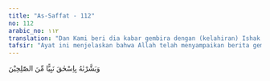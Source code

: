 ```yaml
---
title: "As-Saffat - 112"
no: 112
arabic_no: ١١٢
translation: "Dan Kami beri dia kabar gembira dengan (kelahiran) Ishak seorang nabi yang termasuk orang-orang yang saleh."
tafsir: "Ayat ini menjelaskan bahwa Allah telah menyampaikan berita gembira kepada Ibrahim tentang akan lahirnya seorang putra dari istrinya yang pertama, Sarah. Berita ini disampaikan oleh malaikat, yang menyamar sebagai manusia, ketika bertamu ke rumahnya padahal ketika itu Sarah sudah tua. Firman Allah: \n\nMaka dia (Ibrahim) merasa takut terhadap mereka. Mereka berkata, \"Janganlah kamu takut,\" dan mereka memberi kabar gembira kepadanya dengan (kelahiran) seorang anak yang alim (Ishak). Kemudian istrinya datang memekik (tercengang) lalu menepuk wajahnya sendiri seraya berkata, \"(Aku ini) seorang perempuan tua yang mandul.\" Mereka berkata, \"Demikianlah Tuhanmu berfirman. Sungguh, Dialah Yang Mahabijaksana, Maha Mengetahui.\" (adz-dzariyat/51: 28-30)\n\nMalaikat juga memberitahukan bahwa Ishak itu adalah seorang nabi dan darinya akan diturunkan Yakub yang juga seorang nabi. Keduanya adalah termasuk hamba-hamba Allah yang saleh, orang yang suka berbuat kebajikan, dan membawa kemaslahatan kepada umatnya.\n\nMengenai berita kelahiran Ishak ini, diberitakan Allah juga dalam surah-surah lain seperti dalam Surah Hud/11: 69-73, Surah Maryam/19: 49 dan Surah al-Anbiya'/21: 72.\n\nDi kalangan ulama tafsir terdapat pendapat bahwa Ishaklah yang akan disembelih oleh Ibrahim untuk memenuhi perintah Tuhan, bukan kakaknya Ismail. Ibnu Katsir dalam tafsirnya mengutip keterangan al-Bagawi menyatakan bahwa Umar, Ali, Ibnu Mas'ud dan al-'Abbas (Ibnu 'Abbas) berpendapat Ishaklah yang akan dijadikan korban itu. Sumber pendapat demikian ini adalah dari orang Yahudi yang masuk agama Islam. Menurut Ibnu Katsir, semua pendapat yang mengatakan bahwa Ishak yang akan disembelih bersumber dari Ka'bul-Akhbar. Dia seorang Yahudi yang masuk Islam pada zaman Khalifah Umar, dan membacakan isi kitab Taurat itu kepada Umar. \n\nBerbicara masalah perbedaan pendapat tentang sembelihan ini, Ibnu al-Qayyim dalam kitabnya Zadul Ma'ad mengatakan bahwa pendapat yang benar menurut ulama-ulama sahabat, para tabiin, dan ulama-ulama kemudian, Ismaillah yang menjadi sembelihan Ibrahim. Pendapat yang mengatakan sembelihan itu Ishak sangat salah dipandang dari pelbagai segi. Ibnu Taimiyah, sebagaimana dikutip Ibnu al-Qayyim, berkata, \"Pendapat tersebut dilancarkan oleh Ahli Kitab, padahal ia bertentangan dengan isi kitab sendiri.\"\n\nDalam kitab Taurat dikatakan bahwasanya Allah memerintahkan Ibrahim menyembelih anaknya yang pertama lahir. Baik orang Islam maupun Ahli Kitab sepakat bahwa putra yang pertama kali lahir adalah Ismail. Akan tetapi kemudian, mereka melakukan pemutarbalikan isi Taurat dengan mencantumkan kata-kata: Sembelihlah anakmu Ishak. Menurut Ibnu Taimiyah, \"Itulah tambahan hasil pemutarbalikan orang Yahudi, karena tambahan itu bertentangan dengan kata-kata anak pertama, satu-satunya kedengkian mereka kepada keturunan Ismail yang memperoleh kemuliaan, menyebabkan mereka melakukan pemalsuan isi kitab ini.\"\n\nAlasan kedua yang dikemukakan Ibnu Taimiyah didasarkan pada keterangan Al-Qur'an:\n\nMaka Kami sampaikan kepadanya kabar gembira tentang (kelahiran) Ishak dan setelah Ishak (akan lahir) Yakub. (Hud/11: 71)\n\nAllah mengabarkan kepada Sarah akan kelahiran Ishak, yang akan menurunkan anak yang bernama Yakub. Maka tidaklah mungkin Allah menyampaikan kelahiran Ishak lalu memerintahkan menyembelihnya padahal telah dinyatakan darinya akan diturunkan Yakub. Bagaimana mungkin Yakub lahir ke dunia kalau bapaknya dijadikan sembelihan, padahal dia dijanjikan akan lahir dari keturunan Ishak? Jadi kalau demikian bukanlah Ishak yang dijadikan sembelihan tetapi Ismail.\n\nAlasan ketiga Ibnu Taimiyah menunjuk berita Ibrahim dan anaknya dalam Surah ash-shaffat ini. Dalam ayat 103-111 diceritakan ketika Ibrahim akan menyembelih anaknya untuk melaksanakan perintah Allah, lalu datang suara menegurnya dari belakang, yang menyeru bahwa Ibrahim dengan tindakannya itu dipandang sudah melaksanakan perintah Allah. Atas ketaatannya yang tulus itu, Ibrahim memperoleh pahala dan pujian dari Allah.\n\nSesudah peristiwa itu, Allah lalu memberitahu Ibrahim tentang kelahiran Ishak, sebagai ganjaran Allah atas kesabaran dan ketaatannya. Dengan demikian, tentu bukan Ishak yang akan disembelih, karena dia belum lahir.\n\nAlasan keempat: bahwa peristiwa Ibrahim akan menyembelih anaknya itu terjadi di dekat Mekah, tidak ada yang meragukan. Oleh karena itu, ibadah kurban diadakan pada hari raya haji. Juga sa'i antara Safa dan Marwah serta melempar jumrah dalam ibadah haji merupakan kenangan pada peristiwa yang menimpa Ismail dan ibunya. Seperti diketahui, Ismail dan ibunya tinggal di Mekah. Waktu dan tempat ibadah kurban selalu dihubungkan dengan Baitulharam. Jika sekiranya Ishak yang akan dijadikan sembelihan, tentulah upacara ibadah kurban diadakan di tempat dimana Ishak tinggal (Syam), tidak di Mekah.\n\nDemikianlah beberapa alasan yang dikemukakan Ibnu Taimiyah untuk membantah pendapat yang mengatakan bahwa Ishak yang menjadi sembelihan itu. (Lihat juga keterangan yang terdapat dalam kosakata Ibrahim dan Ismail)"
---
```


وَبَشَّرْنٰهُ بِاِسْحٰقَ نَبِيًّا مِّنَ الصّٰلِحِيْنَ
